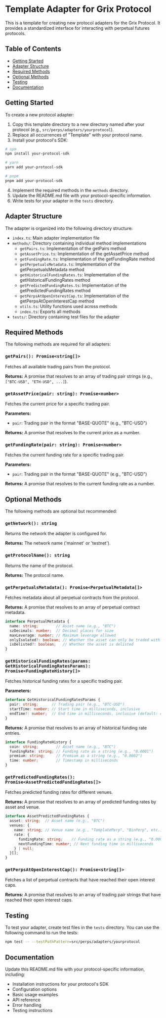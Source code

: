 # Template Adapter for Grix Protocol

This is a template for creating new protocol adapters for the Grix Protocol. It provides a standardized interface for interacting with perpetual futures protocols.

## Table of Contents

- [Getting Started](#getting-started)
- [Adapter Structure](#adapter-structure)
- [Required Methods](#required-methods)
- [Optional Methods](#optional-methods)
- [Testing](#testing)
- [Documentation](#documentation)

## Getting Started

To create a new protocol adapter:

1. Copy this template directory to a new directory named after your protocol (e.g., `src/perps/adapters/yourprotocol`).
2. Replace all occurrences of "Template" with your protocol name.
3. Install your protocol's SDK:

```bash
# npm
npm install your-protocol-sdk

# yarn
yarn add your-protocol-sdk

# pnpm
pnpm add your-protocol-sdk
```

4. Implement the required methods in the `methods` directory.
5. Update the README.md file with your protocol-specific information.
6. Write tests for your adapter in the `tests` directory.

## Adapter Structure

The adapter is organized into the following directory structure:

- `index.ts`: Main adapter implementation file
- `methods/`: Directory containing individual method implementations
  - `getPairs.ts`: Implementation of the getPairs method
  - `getAssetPrice.ts`: Implementation of the getAssetPrice method
  - `getFundingRate.ts`: Implementation of the getFundingRate method
  - `getPerpetualsMetadata.ts`: Implementation of the getPerpetualsMetadata method
  - `getHistoricalFundingRates.ts`: Implementation of the getHistoricalFundingRates method
  - `getPredictedFundingRates.ts`: Implementation of the getPredictedFundingRates method
  - `getPerpsAtOpenInterestCap.ts`: Implementation of the getPerpsAtOpenInterestCap method
  - `utils.ts`: Utility functions used across methods
  - `index.ts`: Exports all methods
- `tests/`: Directory containing test files for the adapter

## Required Methods

The following methods are required for all adapters:

### `getPairs(): Promise<string[]>`

Fetches all available trading pairs from the protocol.

**Returns:** A promise that resolves to an array of trading pair strings (e.g., `["BTC-USD", "ETH-USD", ...]`).

### `getAssetPrice(pair: string): Promise<number>`

Fetches the current price for a specific trading pair.

**Parameters:**
- `pair`: Trading pair in the format "BASE-QUOTE" (e.g., "BTC-USD")

**Returns:** A promise that resolves to the current price as a number.

### `getFundingRate(pair: string): Promise<number>`

Fetches the current funding rate for a specific trading pair.

**Parameters:**
- `pair`: Trading pair in the format "BASE-QUOTE" (e.g., "BTC-USD")

**Returns:** A promise that resolves to the current funding rate as a number.

## Optional Methods

The following methods are optional but recommended:

### `getNetwork(): string`

Returns the network the adapter is configured for.

**Returns:** The network name ('mainnet' or 'testnet').

### `getProtocolName(): string`

Returns the name of the protocol.

**Returns:** The protocol name.

### `getPerpetualsMetadata(): Promise<PerpetualMetadata[]>`

Fetches metadata about all perpetual contracts from the protocol.

**Returns:** A promise that resolves to an array of perpetual contract metadata.

```typescript
interface PerpetualMetadata {
  name: string;        // Asset name (e.g., "BTC")
  szDecimals: number;  // Decimal places for size
  maxLeverage: number; // Maximum leverage allowed
  onlyIsolated?: boolean; // Whether the asset can only be traded with isolated margin
  isDelisted?: boolean;   // Whether the asset is delisted
}
```

### `getHistoricalFundingRates(params: GetHistoricalFundingRatesParams): Promise<FundingRateHistory[]>`

Fetches historical funding rates for a specific trading pair.

**Parameters:**
```typescript
interface GetHistoricalFundingRatesParams {
  pair: string;      // Trading pair (e.g., "BTC-USD")
  startTime: number; // Start time in milliseconds, inclusive
  endTime?: number;  // End time in milliseconds, inclusive (default: current time)
}
```

**Returns:** A promise that resolves to an array of historical funding rate entries.

```typescript
interface FundingRateHistory {
  coin: string;        // Asset name (e.g., "BTC")
  fundingRate: string; // Funding rate as a string (e.g., "0.0001")
  premium: string;     // Premium as a string (e.g., "0.0002")
  time: number;        // Timestamp in milliseconds
}
```

### `getPredictedFundingRates(): Promise<AssetPredictedFundingRates[]>`

Fetches predicted funding rates for different venues.

**Returns:** A promise that resolves to an array of predicted funding rates by asset and venue.

```typescript
interface AssetPredictedFundingRates {
  asset: string;  // Asset name (e.g., "BTC")
  venues: {
    name: string; // Venue name (e.g., "TemplatePerp", "BinPerp", etc.)
    rate: {
      fundingRate: string;    // Funding rate as a string (e.g., "0.0001")
      nextFundingTime: number; // Next funding time in milliseconds
    } | null;
  }[];
}
```

### `getPerpsAtOpenInterestCap(): Promise<string[]>`

Fetches a list of perpetual contracts that have reached their open interest caps.

**Returns:** A promise that resolves to an array of trading pair strings that have reached their open interest caps.

## Testing

To test your adapter, create test files in the `tests` directory. You can use the following command to run the tests:

```bash
npm test -- --testPathPattern=src/perps/adapters/yourprotocol
```

## Documentation

Update this README.md file with your protocol-specific information, including:

- Installation instructions for your protocol's SDK
- Configuration options
- Basic usage examples
- API reference
- Error handling
- Testing instructions 